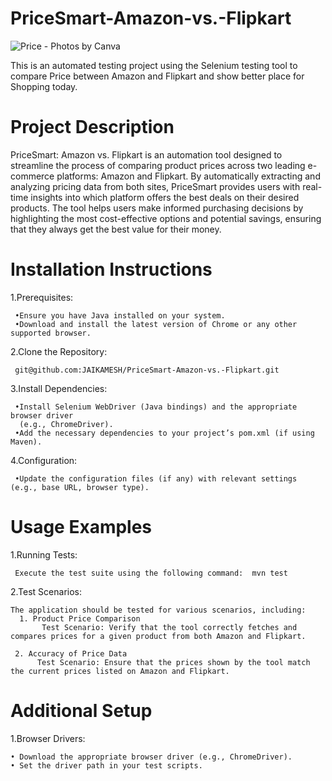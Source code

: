 # PriceSmart-Amazon-vs.-Flipkart

![Price - Photos by Canva](https://github.com/user-attachments/assets/0dc2021e-266b-496f-8e00-183a87ca3b1c)

This is an automated testing project using the Selenium testing tool to compare Price between Amazon and Flipkart and show better place for Shopping today. 

# Project Description

PriceSmart: Amazon vs. Flipkart is an automation tool designed to streamline the process of comparing product prices across two leading e-commerce platforms: Amazon and Flipkart. By automatically extracting and analyzing pricing data from both sites, PriceSmart provides users with real-time insights into which platform offers the best deals on their desired products. The tool helps users make informed purchasing decisions by highlighting the most cost-effective options and potential savings, 
ensuring that they always get the best value for their money.

# Installation Instructions

  1.Prerequisites:

     •Ensure you have Java installed on your system.
     •Download and install the latest version of Chrome or any other supported browser.

  2.Clone the Repository:

     git@github.com:JAIKAMESH/PriceSmart-Amazon-vs.-Flipkart.git

  3.Install Dependencies:

     •Install Selenium WebDriver (Java bindings) and the appropriate browser driver 
      (e.g., ChromeDriver).
     •Add the necessary dependencies to your project’s pom.xml (if using Maven).

  4.Configuration:

     •Update the configuration files (if any) with relevant settings (e.g., base URL, browser type).

# Usage Examples

  1.Running Tests:

     Execute the test suite using the following command:  mvn test

  2.Test Scenarios:

    The application should be tested for various scenarios, including:
      1. Product Price Comparison
           Test Scenario: Verify that the tool correctly fetches and compares prices for a given product from both Amazon and Flipkart.
   
     2. Accuracy of Price Data
          Test Scenario: Ensure that the prices shown by the tool match the current prices listed on Amazon and Flipkart.

# Additional Setup

  1.Browser Drivers:

    • Download the appropriate browser driver (e.g., ChromeDriver).
    • Set the driver path in your test scripts.
